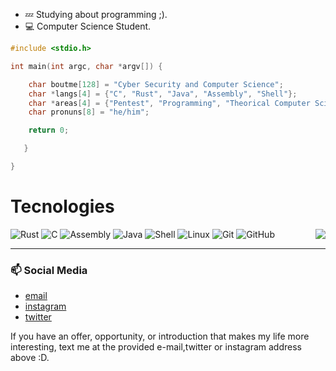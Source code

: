 
- :zzz: Studying about programming ;).
- :computer: Computer Science Student.

```C
#include <stdio.h>

int main(int argc, char *argv[]) {

    char boutme[128] = "Cyber Security and Computer Science";
    char *langs[4] = {"C", "Rust", "Java", "Assembly", "Shell"};
    char *areas[4] = {"Pentest", "Programming", "Theorical Computer Science", "Some Low Level Shit"};
    char pronuns[8] = "he/him";

    return 0;

   }

}
```
# Tecnologies
  <img align="right" src="https://media3.giphy.com/media/xT9IgkDZjbfe06GN8Y/giphy.gif?cid=ecf05e47vsez9lwz4qqq53vbngnh7dxq0lj04a42803tuvk7&ep=v1_gifs_related&rid=giphy.gif&ct=g">
  <div align="left">
    <div>
      <img alt="Rust" src="https://img.shields.io/badge/rust-100000?style=for-the-badge&logo=rust">
      <img alt="C" src="https://img.shields.io/badge/c-100000?style=for-the-badge&logo=c">
      <img alt="Assembly" src="https://img.shields.io/badge/assembly%20script-%23000000.svg?style=for-the-badge&logo=assemblyscript&logoColor=white">
      <img alt="Java" src="https://img.shields.io/badge/java-%23ED8B00.svg?style=for-the-badge&logo=openjdk&logoColor=black">
      <img alt="Shell" src="https://img.shields.io/badge/shell-100000?style=for-the-badge&logo=shellscript">
      <img alt="Linux" src="https://img.shields.io/badge/linux-100000?style=for-the-badge&logo=linux">
      <img alt="Git" src="https://img.shields.io/badge/git-100000?style=for-the-badge&logo=git">
      <img alt="GitHub" src="https://img.shields.io/badge/github-100000?style=for-the-badge&logo=github">
    </div>
    <hr height="1">
  </div>

### 📫 Social Media
- [email](mooraesz123@gmail.com)
- [instagram](https://www.instagram.com/moraesskkj_/)
- [twitter](https://twitter.com/itsnotakame)

If you have an offer, opportunity, or introduction that makes my life more interesting, text me at the provided e-mail,twitter or instagram address above :D.
